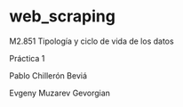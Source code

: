 # web_scraping
M2.851 Tipología y ciclo de vida de los datos

Práctica 1

Pablo Chillerón Beviá

Evgeny Muzarev Gevorgian






